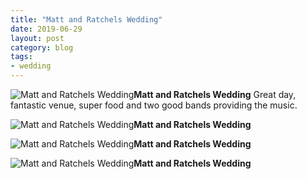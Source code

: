 ```yaml
---
title: "Matt and Ratchels Wedding"
date: 2019-06-29
layout: post
category: blog
tags:
- wedding
---
```



 ![Matt and Ratchels Wedding](/images/2019/2019-06-29-matt-and-ratchels-wedding-1.jpg)**Matt and Ratchels Wedding**
Great day, fantastic venue, super food and two good bands providing the music.
<!--more-->
![Matt and Ratchels Wedding](/images/2019/2019-06-29-matt-and-ratchels-wedding-2.jpg)**Matt and Ratchels Wedding**

![Matt and Ratchels Wedding](/images/2019/2019-06-29-matt-and-ratchels-wedding-4.jpg)**Matt and Ratchels Wedding**

![Matt and Ratchels Wedding](/images/2019/2019-06-29-matt-and-ratchels-wedding-3.jpg)**Matt and Ratchels Wedding**
